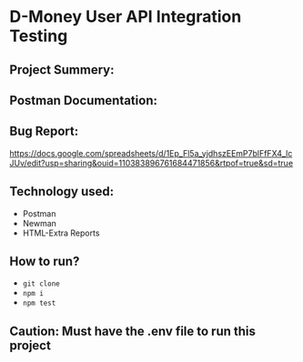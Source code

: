 # D-Money User API Integration Testing

## Project Summery:
 


 ## Postman Documentation:


 ## Bug Report:
 https://docs.google.com/spreadsheets/d/1Ep_Fl5a_yjdhszEEmP7blFfFX4_lcJUv/edit?usp=sharing&ouid=110383896761684471856&rtpof=true&sd=true

 ## Technology used:
 - Postman
 - Newman
 - HTML-Extra Reports

## How to run?
- ``` git clone ```
- ``` npm i ```
- ``` npm test ```

## Caution: Must have the .env file to run this project 
 
